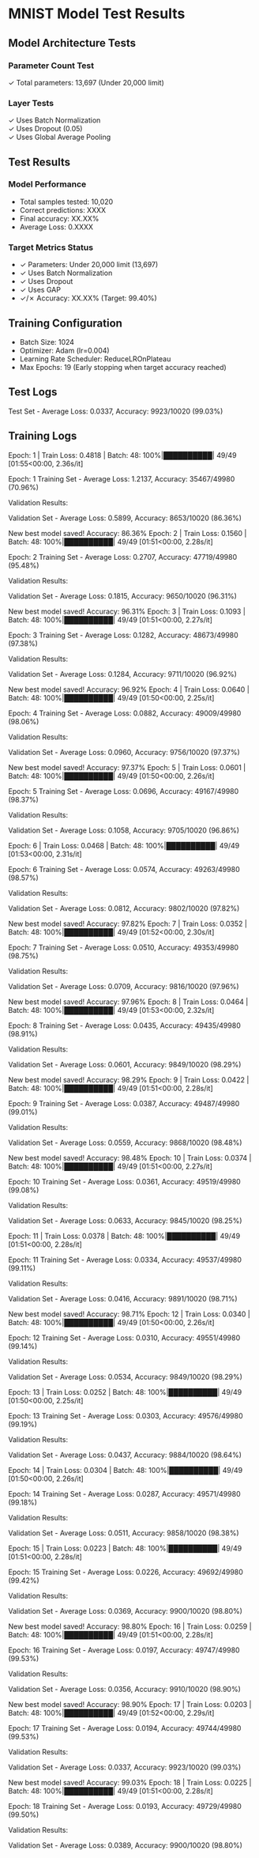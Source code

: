 # MNIST Model Test Results

## Model Architecture Tests
### Parameter Count Test
✓ Total parameters: 13,697 (Under 20,000 limit)

### Layer Tests
✓ Uses Batch Normalization  
✓ Uses Dropout (0.05)  
✓ Uses Global Average Pooling  

## Test Results
### Model Performance
- Total samples tested: 10,020
- Correct predictions: XXXX
- Final accuracy: XX.XX%
- Average Loss: 0.XXXX

### Target Metrics Status
- ✓ Parameters: Under 20,000 limit (13,697)
- ✓ Uses Batch Normalization
- ✓ Uses Dropout
- ✓ Uses GAP
- ✓/✗ Accuracy: XX.XX% (Target: 99.40%)

## Training Configuration
- Batch Size: 1024
- Optimizer: Adam (lr=0.004)
- Learning Rate Scheduler: ReduceLROnPlateau
- Max Epochs: 19 (Early stopping when target accuracy reached)

## Test Logs
Test Set - Average Loss: 0.0337, Accuracy: 9923/10020 (99.03%)

## Training Logs
Epoch: 1 | Train Loss: 0.4818 | Batch: 48: 100%|██████████| 49/49 [01:55<00:00,  2.36s/it]

Epoch: 1
Training Set - Average Loss: 1.2137, Accuracy: 35467/49980 (70.96%)

Validation Results:

Validation Set - Average Loss: 0.5899, Accuracy: 8653/10020 (86.36%)

New best model saved! Accuracy: 86.36%
Epoch: 2 | Train Loss: 0.1560 | Batch: 48: 100%|██████████| 49/49 [01:51<00:00,  2.28s/it]

Epoch: 2
Training Set - Average Loss: 0.2707, Accuracy: 47719/49980 (95.48%)

Validation Results:

Validation Set - Average Loss: 0.1815, Accuracy: 9650/10020 (96.31%)

New best model saved! Accuracy: 96.31%
Epoch: 3 | Train Loss: 0.1093 | Batch: 48: 100%|██████████| 49/49 [01:51<00:00,  2.27s/it]

Epoch: 3
Training Set - Average Loss: 0.1282, Accuracy: 48673/49980 (97.38%)

Validation Results:

Validation Set - Average Loss: 0.1284, Accuracy: 9711/10020 (96.92%)

New best model saved! Accuracy: 96.92%
Epoch: 4 | Train Loss: 0.0640 | Batch: 48: 100%|██████████| 49/49 [01:50<00:00,  2.25s/it]

Epoch: 4
Training Set - Average Loss: 0.0882, Accuracy: 49009/49980 (98.06%)

Validation Results:

Validation Set - Average Loss: 0.0960, Accuracy: 9756/10020 (97.37%)

New best model saved! Accuracy: 97.37%
Epoch: 5 | Train Loss: 0.0601 | Batch: 48: 100%|██████████| 49/49 [01:50<00:00,  2.26s/it]

Epoch: 5
Training Set - Average Loss: 0.0696, Accuracy: 49167/49980 (98.37%)

Validation Results:

Validation Set - Average Loss: 0.1058, Accuracy: 9705/10020 (96.86%)

Epoch: 6 | Train Loss: 0.0468 | Batch: 48: 100%|██████████| 49/49 [01:53<00:00,  2.31s/it]

Epoch: 6
Training Set - Average Loss: 0.0574, Accuracy: 49263/49980 (98.57%)

Validation Results:

Validation Set - Average Loss: 0.0812, Accuracy: 9802/10020 (97.82%)

New best model saved! Accuracy: 97.82%
Epoch: 7 | Train Loss: 0.0352 | Batch: 48: 100%|██████████| 49/49 [01:52<00:00,  2.30s/it]

Epoch: 7
Training Set - Average Loss: 0.0510, Accuracy: 49353/49980 (98.75%)

Validation Results:

Validation Set - Average Loss: 0.0709, Accuracy: 9816/10020 (97.96%)

New best model saved! Accuracy: 97.96%
Epoch: 8 | Train Loss: 0.0464 | Batch: 48: 100%|██████████| 49/49 [01:53<00:00,  2.32s/it]

Epoch: 8
Training Set - Average Loss: 0.0435, Accuracy: 49435/49980 (98.91%)

Validation Results:

Validation Set - Average Loss: 0.0601, Accuracy: 9849/10020 (98.29%)

New best model saved! Accuracy: 98.29%
Epoch: 9 | Train Loss: 0.0422 | Batch: 48: 100%|██████████| 49/49 [01:51<00:00,  2.28s/it]

Epoch: 9
Training Set - Average Loss: 0.0387, Accuracy: 49487/49980 (99.01%)

Validation Results:

Validation Set - Average Loss: 0.0559, Accuracy: 9868/10020 (98.48%)

New best model saved! Accuracy: 98.48%
Epoch: 10 | Train Loss: 0.0374 | Batch: 48: 100%|██████████| 49/49 [01:51<00:00,  2.27s/it]

Epoch: 10
Training Set - Average Loss: 0.0361, Accuracy: 49519/49980 (99.08%)

Validation Results:

Validation Set - Average Loss: 0.0633, Accuracy: 9845/10020 (98.25%)

Epoch: 11 | Train Loss: 0.0378 | Batch: 48: 100%|██████████| 49/49 [01:51<00:00,  2.28s/it]

Epoch: 11
Training Set - Average Loss: 0.0334, Accuracy: 49537/49980 (99.11%)

Validation Results:

Validation Set - Average Loss: 0.0416, Accuracy: 9891/10020 (98.71%)

New best model saved! Accuracy: 98.71%
Epoch: 12 | Train Loss: 0.0340 | Batch: 48: 100%|██████████| 49/49 [01:50<00:00,  2.26s/it]

Epoch: 12
Training Set - Average Loss: 0.0310, Accuracy: 49551/49980 (99.14%)

Validation Results:

Validation Set - Average Loss: 0.0534, Accuracy: 9849/10020 (98.29%)

Epoch: 13 | Train Loss: 0.0252 | Batch: 48: 100%|██████████| 49/49 [01:50<00:00,  2.25s/it]

Epoch: 13
Training Set - Average Loss: 0.0303, Accuracy: 49576/49980 (99.19%)

Validation Results:

Validation Set - Average Loss: 0.0437, Accuracy: 9884/10020 (98.64%)

Epoch: 14 | Train Loss: 0.0304 | Batch: 48: 100%|██████████| 49/49 [01:50<00:00,  2.26s/it]

Epoch: 14
Training Set - Average Loss: 0.0287, Accuracy: 49571/49980 (99.18%)

Validation Results:

Validation Set - Average Loss: 0.0511, Accuracy: 9858/10020 (98.38%)

Epoch: 15 | Train Loss: 0.0223 | Batch: 48: 100%|██████████| 49/49 [01:51<00:00,  2.28s/it]

Epoch: 15
Training Set - Average Loss: 0.0226, Accuracy: 49692/49980 (99.42%)

Validation Results:

Validation Set - Average Loss: 0.0369, Accuracy: 9900/10020 (98.80%)

New best model saved! Accuracy: 98.80%
Epoch: 16 | Train Loss: 0.0259 | Batch: 48: 100%|██████████| 49/49 [01:51<00:00,  2.28s/it]

Epoch: 16
Training Set - Average Loss: 0.0197, Accuracy: 49747/49980 (99.53%)

Validation Results:

Validation Set - Average Loss: 0.0356, Accuracy: 9910/10020 (98.90%)

New best model saved! Accuracy: 98.90%
Epoch: 17 | Train Loss: 0.0203 | Batch: 48: 100%|██████████| 49/49 [01:52<00:00,  2.29s/it]

Epoch: 17
Training Set - Average Loss: 0.0194, Accuracy: 49744/49980 (99.53%)

Validation Results:

Validation Set - Average Loss: 0.0337, Accuracy: 9923/10020 (99.03%)

New best model saved! Accuracy: 99.03%
Epoch: 18 | Train Loss: 0.0225 | Batch: 48: 100%|██████████| 49/49 [01:51<00:00,  2.28s/it]

Epoch: 18
Training Set - Average Loss: 0.0193, Accuracy: 49729/49980 (99.50%)

Validation Results:

Validation Set - Average Loss: 0.0389, Accuracy: 9900/10020 (98.80%)
